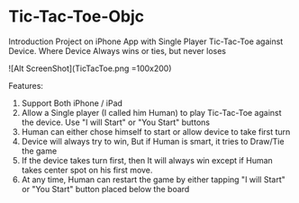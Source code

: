 # Tic-Tac-Toe-Objc
Introduction Project on iPhone App with Single Player Tic-Tac-Toe against Device. Where Device Always wins or ties, but never loses

![Alt ScreenShot](TicTacToe.png =100x200)

Features:

1. Support Both iPhone / iPad
2. Allow a Single player (I called him Human) to play Tic-Tac-Toe against the device. Use "I will Start" or "You Start" buttons
3. Human can either chose himself  to start or allow device to take first turn
4. Device will always try to win, But if Human is smart, it tries to Draw/Tie the game
5. If the device takes turn first, then It will always win except if Human takes center spot on his first move.
6. At any time, Human can restart the game by either tapping "I will Start" or "You Start" button placed below the board
